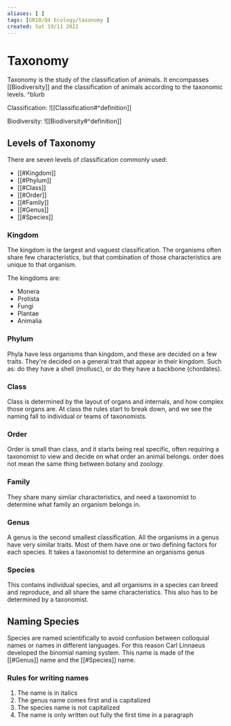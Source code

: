 ```yaml
---
aliases: [ ]
tags: [GR10/Q4 Ecology/taxonomy ]
created: Sat 19/11 2022
---
```

# Taxonomy
Taxonomy is the study of the classification of animals. It encompasses [[Biodiversity]] and the classification of animals according to the taxonomic levels. ^blurb

Classification:
![[Classification#^definition]]

Biodiversity:
![[Biodiversity#^definition]]

## Levels of Taxonomy 
There are seven levels of classification commonly used:
- [[#Kingdom]]
- [[#Phylum]]
- [[#Class]]
- [[#Order]]
- [[#Family]]
- [[#Genus]] 
- [[#Species]]

### Kingdom
The kingdom is the largest and vaguest classification. The organisms often share few characteristics, but that combination of those characteristics are unique to that organism. 

The kingdoms are:
- Monera
- Protista
- Fungi
- Plantae
- Animalia


### Phylum
Phyla have less organisms than kingdom, and these are decided on a few traits. They're decided on a general trait that appear in their kingdom. Such as: do they have a shell (mollusc), or do they have a backbone (chordates).

### Class
Class is determined by the layout of organs and internals, and how complex those organs are. At class the rules start to break down, and we see the naming fall to individual or teams of taxonomists.

### Order
Order is small than class, and it starts being real specific, often requiring a taxonomist to view and decide on what order an animal belongs. order does not mean the same thing between botany and zoology.

### Family
They share many similar characteristics, and need a taxonomist to determine what family an organism belongs in. 

### Genus 
A genus is the second smallest classification. All the organisms in a genus have very similar traits. Most of them have one or two defining factors for each species. It takes a taxonomist to determine an organisms genus

### Species
This contains individual species, and all organisms in a species can breed and reproduce, and all share the same characteristics. This also has to be determined by a taxonomist.

## Naming Species
Species are named scientifically to avoid confusion between colloquial names or names in different languages. For this reason Carl Linnaeus developed the binomial naming system. This name is made of the [[#Genus]] name and the [[#Species]] name. 

### Rules for writing names
1. The name is in italics
2. The genus name comes first and is capitalized
3. The species name is not capitalized 
4. The name is only written out fully the first time in a paragraph 